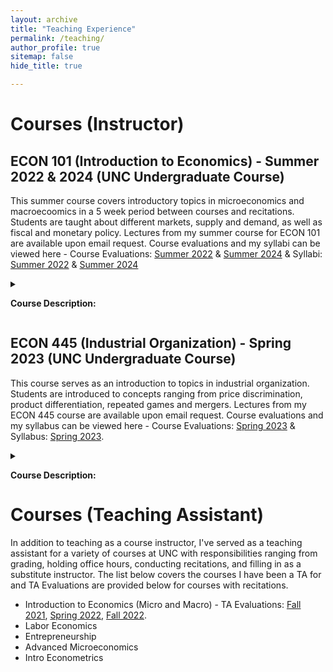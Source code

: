 ```yaml
---
layout: archive
title: "Teaching Experience"
permalink: /teaching/
author_profile: true
sitemap: false
hide_title: true

---
```

<!--style="margin-top: 1.5rem;"-->
<h1 >Courses (Instructor)</h1>


<h2>ECON 101 (Introduction to Economics) - Summer 2022 & 2024 (UNC Undergraduate Course)</h2>

This summer course covers introductory topics in microeconomics and macroecoomics in a 5 week period between courses and recitations. Students are taught about different markets, supply and demand, as well as fiscal and monetary policy. Lectures from my summer course for ECON 101 are available upon email request. Course evaluations and my syllabi can be viewed here - Course Evaluations: [Summer 2022](http://iphadke.github.io/files/ECON101_Summer2022_Main.pdf) & [Summer 2024](http://iphadke.github.io/files/ECON101_Summer2024.pdf) & Syllabi: [Summer 2022](http://iphadke.github.io/files/ECON101_SS2_Syllabus_Phadke.pdf) & [Summer 2024](http://iphadke.github.io/files/ECON101_SS1_Syllabus_Phadke_2024.pdf) 

<details>
<summary>

<b>Course Description:</b> 
</summary>
Introduction to fundamental issues in economics including competition, scarcity, opportunity cost, resource allocation, unemployment, inflation, and the determination of prices. 
</details>


<h2>ECON 445 (Industrial Organization) - Spring 2023 (UNC Undergraduate Course)</h2>

This course serves as an introduction to topics in industrial organization. Students are introduced to concepts ranging from price discrimination, product differentiation, repeated games and mergers. Lectures from my ECON 445 course are available upon email request. Course evaluations and my syllabus can be viewed here - Course Evaluations: [Spring 2023](http://iphadke.github.io/files/Econ445_Main.pdf) & Syllabus: [Spring 2023](http://iphadke.github.io/files/ECON445_Syllabus_Phadke.pdf).

<details>
<summary>

<b>Course Description:</b> 
</summary>
 The course covers the causes and consequences of firms' strategic behavior, focusing on situations in which firms have market power. The main analytical tools are microeconomic theory and game theory. Topics covered include: pricing, product design, imperfect competition, collusion and cartels, firm-to-firm supply relationships, mergers, and antitrust policy. 
 </details>



<h1 style="margin-top: 1.5rem;">Courses (Teaching Assistant)</h1>

In addition to teaching as a course instructor, I've served as a teaching assistant for a variety of courses at UNC with responsibilities ranging from grading, holding office hours, conducting recitations, and filling in as a substitute instructor. The list below covers the courses I have been a TA for and TA Evaluations are provided below for courses with recitations.

* Introduction to Economics (Micro and Macro) - TA Evaluations: [Fall 2021](http://iphadke.github.io/files/ECON101_Fall2021_TAEvals.zip), [Spring 2022](http://iphadke.github.io/files/ECON101_Spring2022_TAEvals.zip), [Fall 2022](http://iphadke.github.io/files/ECON101_Fall2022_TAEvals.zip).
* Labor Economics
* Entrepreneurship
* Advanced Microeconomics
* Intro Econometrics

<!-- - Selected student evaluations below - Full evaluations here: [Summer 2022](http://iphadke.github.io/files/ECON101_Summer2022_Main.pdf) & [Summer 2024](http://iphadke.github.io/files/ECON101_Summer2024.pdf).-->